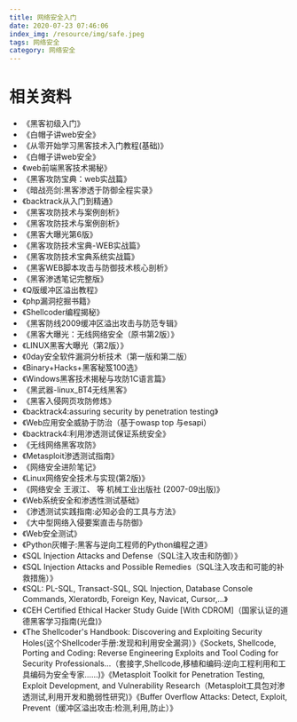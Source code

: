 ```yaml
---
title: 网络安全入门
date: 2020-07-23 07:46:06
index_img: /resource/img/safe.jpeg
tags: 网络安全
category: 网络安全
---
```



# 相关资料

- 《黑客初级入门》
- 《白帽子讲web安全》
- 《从零开始学习黑客技术入门教程(基础)》
- 《白帽子讲web安全》
- 《web前端黑客技术揭秘》
- 《黑客攻防宝典：web实战篇》
- 《暗战亮剑:黑客渗透于防御全程实录》
- 《backtrack从入门到精通》
- 《黑客攻防技术与案例剖析》
- 《黑客攻防技术与案例剖析》
- 《黑客大曝光第6版》
- 《黑客攻防技术宝典-WEB实战篇》
- 《黑客攻防技术宝典系统实战篇》
- 《黑客WEB脚本攻击与防御技术核心剖析》
- 《黑客渗透笔记完整版》
- 《Q版缓冲区溢出教程》
- 《php漏洞挖掘书籍》
- 《Shellcoder编程揭秘》
- 《黑客防线2009缓冲区溢出攻击与防范专辑》
- 《黑客大曝光：无线网络安全（原书第2版）》
- 《LINUX黑客大曝光（第2版）》
- 《0day安全软件漏洞分析技术（第一版和第二版）
- 《Binary+Hacks+黑客秘笈100选》
- 《Windows黑客技术揭秘与攻防1C语言篇》
- 《黑武器-linux_BT4无线黑客》
- 《黑客入侵网页攻防修炼》
- 《backtrack4:assuring security by penetration testing》
- 《Web应用安全威胁于防治（基于owasp top 与esapi）
- 《backtrack4:利用渗透测试保证系统安全》
- 《无线网络黑客攻防》
- 《Metasploit渗透测试指南》
- 《网络安全进阶笔记》
- 《Linux网络安全技术与实现(第2版)》
- 《网络安全 王淑江、 等 机械工业出版社 (2007-09出版)》
- 《Web系统安全和渗透性测试基础》
- 《渗透测试实践指南:必知必会的工具与方法》
- 《大中型网络入侵要案直击与防御》
- 《Web安全测试》
- 《Python灰帽子:黑客与逆向工程师的Python编程之道》
- 《SQL Injection Attacks and Defense（SQL注入攻击和防御）》
- 《SQL Injection Attacks and Possible Remedies（SQL注入攻击和可能的补救措施）》
- 《SQL: PL-SQL, Transact-SQL, SQL Injection, Database Console Commands, Xleratordb, Foreign Key, Navicat, Cursor,...》
- 《CEH Certified Ethical Hacker Study Guide [With CDROM]（国家认证的道德黑客学习指南(光盘)》
- 《The Shellcoder's Handbook: Discovering and Exploiting Security Holes(这个Shellcoder手册:发现和利用安全漏洞）》《Sockets, Shellcode, Porting and Coding: Reverse Engineering Exploits and Tool Coding for Security Professionals...（套接字,Shellcode,移植和编码:逆向工程利用和工具编码为安全专家……)》《Metasploit Toolkit for Penetration Testing, Exploit Development, and Vulnerability Research（Metasploit工具包对渗透测试,利用开发和脆弱性研究)》《Buffer Overflow Attacks: Detect, Exploit, Prevent（缓冲区溢出攻击:检测,利用,防止）》